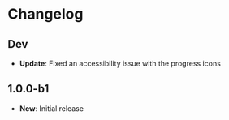 # Changelog

## Dev

* **Update**: Fixed an accessibility issue with the progress icons

## 1.0.0-b1

* **New**: Initial release
